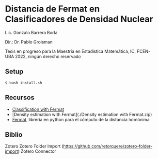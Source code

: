# Distancia de Fermat en Clasificadores de Densidad Nuclear 
Lic. Gonzalo Barrera Borla

Dir.: Dr. Pablo Groisman

Tesis en progreso para la Maestría en Estadística Matemática, IC, FCEN-UBA
2022, ningún derecho reservado


## Setup
`$ bash install.sh`

## Recursos
- [Classification with Fermat](https://dl.dropboxusercontent.com/s/ogzs6olgberc3lx/Classification%20with%20Fermat.ipynb)
- [Density estimation with Fermat](./Density estimation with Fermat.zip)
- [Fermat](https://www.aristas.com.ar/fermat/fermat.html), librería en python para el cómputo de la distancia homónima

## Biblio
Zotero
Zotero Folder Import (https://github.com/retorquere/zotero-folder-import)
Zotero Connector